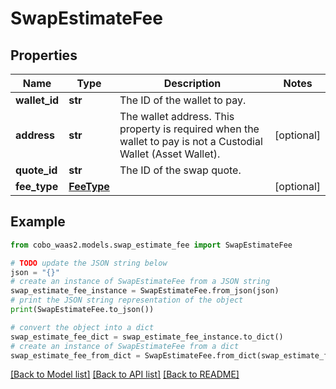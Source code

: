 # SwapEstimateFee


## Properties

Name | Type | Description | Notes
------------ | ------------- | ------------- | -------------
**wallet_id** | **str** | The ID of the wallet to pay. | 
**address** | **str** | The wallet address. This property is required when the wallet to pay is not a Custodial Wallet (Asset Wallet). | [optional] 
**quote_id** | **str** | The ID of the swap quote. | 
**fee_type** | [**FeeType**](FeeType.md) |  | [optional] 

## Example

```python
from cobo_waas2.models.swap_estimate_fee import SwapEstimateFee

# TODO update the JSON string below
json = "{}"
# create an instance of SwapEstimateFee from a JSON string
swap_estimate_fee_instance = SwapEstimateFee.from_json(json)
# print the JSON string representation of the object
print(SwapEstimateFee.to_json())

# convert the object into a dict
swap_estimate_fee_dict = swap_estimate_fee_instance.to_dict()
# create an instance of SwapEstimateFee from a dict
swap_estimate_fee_from_dict = SwapEstimateFee.from_dict(swap_estimate_fee_dict)
```
[[Back to Model list]](../README.md#documentation-for-models) [[Back to API list]](../README.md#documentation-for-api-endpoints) [[Back to README]](../README.md)


